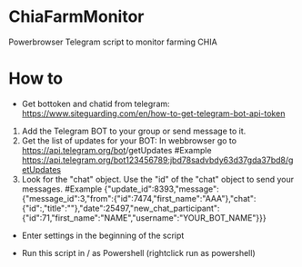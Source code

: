 # ChiaFarmMonitor
Powerbrowser Telegram script to monitor farming CHIA

# How to

* Get bottoken and chatid from telegram:
https://www.siteguarding.com/en/how-to-get-telegram-bot-api-token
1) Add the Telegram BOT to your group or send message to it.
2) Get the list of updates for your BOT:
   In webbrowser go to https://api.telegram.org/bot<YourBOTToken>/getUpdates  #Example https://api.telegram.org/bot123456789:jbd78sadvbdy63d37gda37bd8/getUpdates
3) Look for the "chat" object. Use the "id" of the "chat" object to send your messages. #Example {"update_id":8393,"message":{"message_id":3,"from":{"id":7474,"first_name":"AAA"},"chat":{"id":,"title":""},"date":25497,"new_chat_participant":{"id":71,"first_name":"NAME","username":"YOUR_BOT_NAME"}}} 

* Enter settings in the beginning of the script

* Run this script in / as Powershell (rightclick run as powershell)


